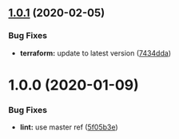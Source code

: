 ## [1.0.1](https://github.com/enter-at/circleci-buildpack-deps-awscli/compare/v1.0.0...v1.0.1) (2020-02-05)


### Bug Fixes

* **terraform:** update to latest version ([7434dda](https://github.com/enter-at/circleci-buildpack-deps-awscli/commit/7434dda637cc6f63023d1c72f65c21ea7d3110b3))

# 1.0.0 (2020-01-09)


### Bug Fixes

* **lint:** use master ref ([5f05b3e](https://github.com/enter-at/circleci-buildpack-deps-awscli/commit/5f05b3e69ef1742a9fd69fb7fd9e31f898f9d707))
